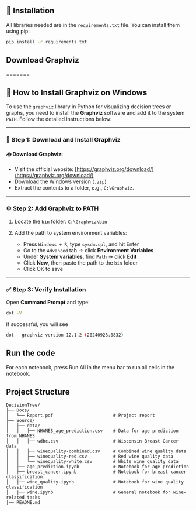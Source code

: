 ## 🚀 Installation
All libraries needed are in the `requirements.txt` file. You can install them using pip:
```bash
pip install -r requirements.txt
```

## Download Graphviz

=======
## 📌 How to Install Graphviz on Windows

To use the `graphviz` library in Python for visualizing decision trees or graphs, you need to install the **Graphviz** software and add it to the system `PATH`. Follow the detailed instructions below:

---

### 🔧 Step 1: Download and Install Graphviz

#### 📥 Download Graphviz:
- Visit the official website: [https://graphviz.org/download/](https://graphviz.org/download/)
- Download the Windows version (`.zip`)
- Extract the contents to a folder, e.g., `C:\Graphviz`.

---

### ⚙️ Step 2: Add Graphviz to PATH

1. Locate the `bin` folder: `C:\Graphviz\bin`

2. Add the path to system environment variables:
   - Press `Windows + R`, type `sysdm.cpl`, and hit Enter
   - Go to the `Advanced` tab → click **Environment Variables**
   - Under **System variables**, find `Path` → click **Edit**
   - Click **New**, then paste the path to the `bin` folder
   - Click OK to save

---

### ✅ Step 3: Verify Installation

Open **Command Prompt** and type:

```bash
dot -V
```
If successful, you will see 
```bash
dot - graphviz version 12.1.2 (20240928.0832)
```

## Run the code
For each notebook, press Run All in the menu bar to run all cells in the notebook.

## Project Structure
```
DecisionTree/
├── Docs/
│   └── Report.pdf                       # Project report
├── Source/
│   ├── data/
│   │   ├── NHANES_age_prediction.csv    # Data for age prediction from NHANES
│   │   ├── wdbc.csv                     # Wisconsin Breast Cancer data
│   │   ├── winequality-combined.csv     # Combined wine quality data
│   │   ├── winequality-red.csv          # Red wine quality data
│   │   └── winequality-white.csv        # White wine quality data
│   ├── age_prediction.ipynb             # Notebook for age prediction
│   ├── breast_cancer.ipynb              # Notebook for breast cancer classification
│   ├── wine_quality.ipynb               # Notebook for wine quality classification
│   |── wine.ipynb                       # General notebook for wine-related tasks
|── README.md                         
```
